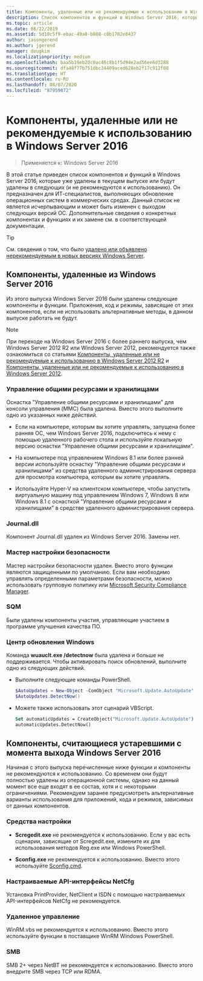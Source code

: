 ```yaml
---
title: Компоненты, удаленные или не рекомендуемые к использованию в Windows Server 2016
description: Список компонентов и функций в Windows Server 2016, которые уже удалены в текущем выпуске или будут удалены в следующих (и не рекомендуются к использованию). Он предназначен для ИТ-специалистов, выполняющих обновление операционных систем в коммерческих средах.
ms.topic: article
ms.date: 08/22/2019
ms.assetid: 5d10c5f9-ebac-49a0-b808-c0b1702e0437
author: jasongerend
ms.author: jgerend
manager: dougkim
ms.localizationpriority: medium
ms.openlocfilehash: baa5b19eb20c0ac46c8b1f5d94e2ad56ee6d3288
ms.sourcegitcommit: dfa48f77b751dbc34409aced628eb2f17c912f08
ms.translationtype: HT
ms.contentlocale: ru-RU
ms.lasthandoff: 08/07/2020
ms.locfileid: "87959872"
---
```

# <a name="features-removed-or-deprecated-in--windows-server-2016"></a>Компоненты, удаленные или не рекомендуемые к использованию в Windows Server 2016

>Применяется к: Windows Server 2016

В этой статье приведен список компонентов и функций в Windows Server 2016, которые уже удалены в текущем выпуске или будут удалены в следующих (и не рекомендуются к использованию). Он предназначен для ИТ-специалистов, выполняющих обновление операционных систем в коммерческих средах. Данный список не является исчерпывающим и может быть изменен с выходом следующих версий ОС. Дополнительные сведения о конкретных компонентах и функциях и их замене см. в соответствующей документации.

> [!TIP]
> См. сведения о том, что было [удалено или объявлено нерекомендуемым в новых версиях Windows Server](../get-started-19/removed-features.md).

## <a name="features-removed-from-windows-server-2016"></a>Компоненты, удаленные из Windows Server 2016

Из этого выпуска Windows Server 2016 были удалены следующие компоненты и функции. Приложения, код и режимы, зависящие от этих компонентов, если не использовать альтернативные методы, в данном выпуске работать не будут.

> [!NOTE]
> При переходе на Windows Server 2016 с более раннего выпуска, чем Windows Server 2012 R2 или Windows Server 2012, рекомендуется также ознакомиться со статьями [Компоненты, удаленные или не рекомендуемые к использованию в Windows Server 2012 R2](/previous-versions/windows/it-pro/windows-server-2012-R2-and-2012/dn303411(v=ws.11)) и [Компоненты, удаленные или не рекомендуемые к использованию в Windows Server 2012](/previous-versions/windows/it-pro/windows-server-2012-R2-and-2012/hh831568(v=ws.11)).

### <a name="share-and-storage-management"></a>Управление общими ресурсами и хранилищами

Оснастка "Управление общими ресурсами и хранилищами" для консоли управления (MMC) была удалена. Вместо этого выполните одно из указанных ниже действий.

-   Если на компьютере, которым вы хотите управлять, запущена более ранняя ОС, чем Windows Server 2016, подключитесь к нему с помощью удаленного рабочего стола и используйте локальную версию оснастки "Управление общими ресурсами и хранилищами".

-   На компьютере под управлением Windows 8.1 или более ранней версии используйте оснастку "Управление общими ресурсами и хранилищами" из средства удаленного администрирования сервера для просмотра компьютера, которым вы хотите управлять.

-   Используйте Hyper-V на клиентском компьютере, чтобы запустить виртуальную машину под управлением Windows 7, Windows 8 или Windows 8.1 с оснасткой "Управление общими ресурсами и хранилищами" в средстве удаленного администрирования сервера.

### <a name="journaldll"></a>Journal.dll

Компонент Journal.dll удален из Windows Server 2016. Замены нет.

### <a name="security-configuration-wizard"></a>Мастер настройки безопасности

Мастер настройки безопасности удален. Вместо этого функции являются защищенными по умолчанию. Если вам необходимо управлять определенными параметрами безопасности, можно использовать групповую политику или [Microsoft Security Compliance Manager](/previous-versions/tn-archive/cc936627(v=technet.10)).

### <a name="sqm"></a>SQM

Были удалены компоненты участия, управляющие участием в программе улучшения качества ПО.

### <a name="windows-update"></a>Центр обновления Windows

Команда **wuauclt.exe /detectnow** была удалена и больше не поддерживается. Чтобы активировать поиск обновлений, выполните одно из следующих действий.

- Выполните следующие команды PowerShell.
    ````powershell
    $AutoUpdates = New-Object -ComObject "Microsoft.Update.AutoUpdate"
    $AutoUpdates.DetectNow()
    ````

- Можете также использовать этот сценарий VBScript.
    ````vb
    Set automaticUpdates = CreateObject("Microsoft.Update.AutoUpdate")
    automaticUpdates.DetectNow()
    ````

## <a name="features-deprecated-starting-with-windows-server-2016"></a>Компоненты, считающиеся устаревшими с момента выхода Windows Server 2016

Начиная с этого выпуска перечисленные ниже функции и компоненты не рекомендуются к использованию. Со временем они будут полностью удалены из операционной системы, однако на данный момент все еще входят в ее состав, хотя и с некоторыми ограничениями. Рекомендуем заранее предусмотреть альтернативные варианты использования для приложений, кода и режимов, зависимых от данных компонентов.

### <a name="configuration-tools"></a>Средства настройки

-   **Scregedit.exe** не рекомендуется к использованию. Если у вас есть сценарии, зависящие от Scregedit.exe, измените их для использования методов Reg.exe или Windows PowerShell.

-   **Sconfig.exe** не рекомендуется к использованию. Вместо этого используйте [Sconfig.cmd](./sconfig-on-ws2016.md).

### <a name="netcfg-custom-apis"></a>Настраиваемые API-интерфейсы NetCfg

Установка PrintProvider, NetClient и ISDN с помощью настраиваемых API-интерфейсов NetCfg не рекомендуется.

### <a name="remote-management"></a>Удаленное управление

WinRM.vbs не рекомендуется к использованию. Вместо этого используйте функции в поставщике WinRM Windows PowerShell.

### <a name="smb"></a>SMB

SMB 2+ через NetBT не рекомендуется к использованию. Вместо этого внедрите SMB через TCP или RDMA.
